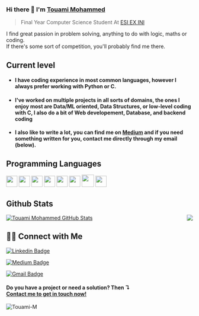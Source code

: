 

### Hi there 👋 I'm [Touami Mohammed](https://www.linkedin.com/in/mohammed-touami/)
> Final Year Computer Science Student At [ESI EX INI](https://www.esi.dz/) 

 I find great passion in problem solving, anything to do with logic, maths or coding.<br>If there's some sort of competition, you'll probably find me there.

## Current level

- <h4> I have coding experience in most common languages, however I always prefer working with Python or C.</h4>
- <h4> I've worked on multiple projects in all sorts of domains, the ones I enjoy most are Data/ML oriented, Data Structures, or low-level coding with C, I also do a bit of Web developement, Database, and backend coding</h4>
- <h4> I also like to write a lot, you can find me on <a href="https://medium.com/@touami_mohammed">Medium</a> and if you need something written for you, contact me directly through my email (below).</h4>


## Programming Languages
<img src = 'https://github.com/MarikIshtar007/MarikIshtar007/blob/master/images/c-original.svg' width='30'/>  <img src = 'https://github.com/MarikIshtar007/MarikIshtar007/blob/master/images/python2.png' height='30'/> <img src = 'https://github.com/MarikIshtar007/MarikIshtar007/blob/master/images/html.svg' width='30'/> <img src='https://github.com/MarikIshtar007/MarikIshtar007/blob/master/images/java.svg' width='30'/> <img src = 'https://github.com/MarikIshtar007/MarikIshtar007/blob/master/images/css.svg' width='30'/> <img src = 'https://github.com/MarikIshtar007/MarikIshtar007/blob/master/images/js.svg' width='30'/> <img src = 'https://github.com/MarikIshtar007/MarikIshtar007/blob/master/images/kotlin.svg' width='33'/> <img src = 'https://github.com/MarikIshtar007/MarikIshtar007/blob/master/images/sql.svg' width='30'/> 
 
## Github Stats

<img align='right' src = "https://github-readme-stats.vercel.app/api/top-langs/?username=Touami-M&layout=compact">

[![Touami Mohammed GitHub Stats](https://github-readme-stats.vercel.app/api?username=Touami-M&show_icons=true&count_private=true)](https://github.com/Touami-M)



## 🤝🏻 Connect with Me
 [![Linkedin Badge](https://img.shields.io/badge/-Touami_Mohammed-blue?style=flat-square&logo=Linkedin&logoColor=white&link=https://www.linkedin.com/in/mohammed-touami/)](https://www.linkedin.com/in/mohammed-touami/)
 
 [![Medium Badge](https://img.shields.io/badge/-Touami_Mohammed-grey?style=flat-square&labelColor=000000&logo=Medium&link=https://medium.com/@touami_mohammed)](https://medium.com/@touami_mohammed) 
 
 [![Gmail Badge](https://img.shields.io/badge/-jm__touami@esi.dz-c14438?style=flat-square&logo=Gmail&logoColor=white&link=mailto:jm_touami@esi.dz)](mailto:jm_touami@esi.dz)

<h4>Do you have a project or need a solution? Then ↴<br><a href="https://www.linkedin.com/in/mohammed-touami/">Contact me to get in touch now!</a></h4>
<img src="https://komarev.com/ghpvc/?username=Touami-M" alt="Touami-M" />

